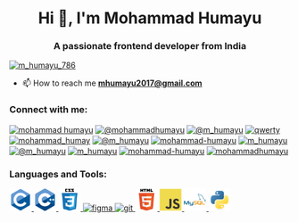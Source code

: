 <h1 align="center">Hi 👋, I'm Mohammad Humayu</h1>
<h3 align="center">A passionate frontend developer from India</h3>

<!-- Profile views count -->
<!-- <p align="left"> <img src="https://komarev.com/ghpvc/?username=mohammadhumayu&label=Profile%20views&color=0e75b6&style=flat" alt="mohammadhumayu" /> </p> -->



<p align="left"> <a href="https://twitter.com/m_humayu_786" target="blank"><img src="https://img.shields.io/twitter/follow/m_humayu_786?logo=twitter&style=for-the-badge" alt="m_humayu_786" /></a> </p>

- 📫 How to reach me **mhumayu2017@gmail.com**

<h3 align="left">Connect with me:</h3>
<p align="left">

<!-- codepen id -->
<!-- <a href="https://codepen.io/mohammad-humayu" target="blank"><img align="center" src="https://raw.githubusercontent.com/rahuldkjain/github-profile-readme-generator/master/src/images/icons/Social/codepen.svg" alt="@mohammad-humayu" height="30" width="40" /></a> -->

<!-- dev.to -->
<!-- <a href="https://dev.to/mohammad_humayu" target="blank"><img align="center" src="https://raw.githubusercontent.com/rahuldkjain/github-profile-readme-generator/master/src/images/icons/Social/devto.svg" alt="mohammad_humayu" height="30" width="40" /></a> -->

<!-- twitter -->
<!-- <a href="https://twitter.com/m_humayu_786" target="blank"><img align="center" src="https://raw.githubusercontent.com/rahuldkjain/github-profile-readme-generator/master/src/images/icons/Social/twitter.svg" alt="m_humayu_786" height="30" width="40" /></a> -->

<!-- linkedin -->
<!-- <a href="https://www.linkedin.com/in/mohammad-humayu/" target="blank"><img align="center" src="https://raw.githubusercontent.com/rahuldkjain/github-profile-readme-generator/master/src/images/icons/Social/linked-in-alt.svg" alt="https://www.linkedin.com/in/mohammad-humayu-299794252/" height="30" width="40" /></a> -->

<!-- stackoverflow -->
<!-- <a href="https://stackoverflow.com/users/25418200" target="blank"><img align="center" src="https://raw.githubusercontent.com/rahuldkjain/github-profile-readme-generator/master/src/images/icons/Social/stack-overflow.svg" alt="25418200" height="30" width="40" /></a> -->

<!-- codesandbox -->
<!-- <a href="https://codesandbox.com/m_humayu" target="blank"><img align="center" src="https://raw.githubusercontent.com/rahuldkjain/github-profile-readme-generator/master/src/images/icons/Social/codesandbox.svg" alt="m_humayu" height="30" width="40" /></a> -->

<!-- kaggle -->
<!-- <a href="https://kaggle.com/mohammadhumayu" target="blank"><img align="center" src="https://raw.githubusercontent.com/rahuldkjain/github-profile-readme-generator/master/src/images/icons/Social/kaggle.svg" alt="mohammadhumayu" height="30" width="40" /></a> -->

<!-- facebook -->
<!-- <a href="" target="blank"><img align="center" src="https://raw.githubusercontent.com/rahuldkjain/github-profile-readme-generator/master/src/images/icons/Social/facebook.svg" alt="qwerty" height="30" width="40" /></a> -->

<!-- instagram -->
<!-- <a href="https://instagram.com/m_humayu_786" target="blank"><img align="center" src="https://raw.githubusercontent.com/rahuldkjain/github-profile-readme-generator/master/src/images/icons/Social/instagram.svg" alt="m_humayu_786" height="30" width="40" /></a> -->

<!-- dribble -->
<!-- <a href="https://dribbble.com/mohammad-humayu" target="blank"><img align="center" src="https://raw.githubusercontent.com/rahuldkjain/github-profile-readme-generator/master/src/images/icons/Social/dribbble.svg" alt="mohammad-humayu" height="30" width="40" /></a> -->

<a href="https://www.behance.net/mohammad-humayu" target="blank"><img align="center" src="https://raw.githubusercontent.com/rahuldkjain/github-profile-readme-generator/master/src/images/icons/Social/behance.svg" alt="mohammad humayu" height="30" width="40" /></a>
<a href="https://hashnode.com/@mohammadhumayu" target="blank"><img align="center" src="https://raw.githubusercontent.com/rahuldkjain/github-profile-readme-generator/master/src/images/icons/Social/hashnode.svg" alt="@mohammadhumayu" height="30" width="40" /></a>
<a href="https://medium.com/@m_humayu" target="blank"><img align="center" src="https://raw.githubusercontent.com/rahuldkjain/github-profile-readme-generator/master/src/images/icons/Social/medium.svg" alt="@m_humayu" height="30" width="40" /></a>
<a href="https://www.youtube.com/c/qwerty" target="blank"><img align="center" src="https://raw.githubusercontent.com/rahuldkjain/github-profile-readme-generator/master/src/images/icons/Social/youtube.svg" alt="qwerty" height="30" width="40" /></a>
<a href="https://www.codechef.com/users/mohammad_humay" target="blank"><img align="center" src="https://cdn.jsdelivr.net/npm/simple-icons@3.1.0/icons/codechef.svg" alt="mohammad_humay" height="30" width="40" /></a>
<a href="https://www.hackerrank.com/@m_humayu" target="blank"><img align="center" src="https://raw.githubusercontent.com/rahuldkjain/github-profile-readme-generator/master/src/images/icons/Social/hackerrank.svg" alt="@m_humayu" height="30" width="40" /></a>
<a href="https://codeforces.com/profile/mohammad-humayu" target="blank"><img align="center" src="https://raw.githubusercontent.com/rahuldkjain/github-profile-readme-generator/master/src/images/icons/Social/codeforces.svg" alt="mohammad-humayu" height="30" width="40" /></a>
<a href="https://www.leetcode.com/m_humayu" target="blank"><img align="center" src="https://raw.githubusercontent.com/rahuldkjain/github-profile-readme-generator/master/src/images/icons/Social/leet-code.svg" alt="m_humayu" height="30" width="40" /></a>
<a href="https://www.hackerearth.com/@m_humayu" target="blank"><img align="center" src="https://raw.githubusercontent.com/rahuldkjain/github-profile-readme-generator/master/src/images/icons/Social/hackerearth.svg" alt="@m_humayu" height="30" width="40" /></a>
<a href="https://auth.geeksforgeeks.org/user/m_humayu" target="blank"><img align="center" src="https://raw.githubusercontent.com/rahuldkjain/github-profile-readme-generator/master/src/images/icons/Social/geeks-for-geeks.svg" alt="m_humayu" height="30" width="40" /></a>
<a href="https://www.topcoder.com/members/mohammad-humayu" target="blank"><img align="center" src="https://raw.githubusercontent.com/rahuldkjain/github-profile-readme-generator/master/src/images/icons/Social/topcoder.svg" alt="mohammad-humayu" height="30" width="40" /></a>
<a href="https://discord.gg/mohammadhumayu" target="blank"><img align="center" src="https://raw.githubusercontent.com/rahuldkjain/github-profile-readme-generator/master/src/images/icons/Social/discord.svg" alt="mohammadhumayu" height="30" width="40" /></a>
</p>

<h3 align="left">Languages and Tools:</h3>
<p align="left"> <a href="https://www.cprogramming.com/" target="_blank" rel="noreferrer"> <img src="https://raw.githubusercontent.com/devicons/devicon/master/icons/c/c-original.svg" alt="c" width="40" height="40"/> </a> <a href="https://www.w3schools.com/cpp/" target="_blank" rel="noreferrer"> <img src="https://raw.githubusercontent.com/devicons/devicon/master/icons/cplusplus/cplusplus-original.svg" alt="cplusplus" width="40" height="40"/> </a> <a href="https://www.w3schools.com/css/" target="_blank" rel="noreferrer"> <img src="https://raw.githubusercontent.com/devicons/devicon/master/icons/css3/css3-original-wordmark.svg" alt="css3" width="40" height="40"/> </a> <a href="https://www.figma.com/" target="_blank" rel="noreferrer"> <img src="https://www.vectorlogo.zone/logos/figma/figma-icon.svg" alt="figma" width="40" height="40"/> </a> <a href="https://git-scm.com/" target="_blank" rel="noreferrer"> <img src="https://www.vectorlogo.zone/logos/git-scm/git-scm-icon.svg" alt="git" width="40" height="40"/> </a> <a href="https://www.w3.org/html/" target="_blank" rel="noreferrer"> <img src="https://raw.githubusercontent.com/devicons/devicon/master/icons/html5/html5-original-wordmark.svg" alt="html5" width="40" height="40"/> </a> <a href="https://developer.mozilla.org/en-US/docs/Web/JavaScript" target="_blank" rel="noreferrer"> <img src="https://raw.githubusercontent.com/devicons/devicon/master/icons/javascript/javascript-original.svg" alt="javascript" width="40" height="40"/> </a> <a href="https://www.mysql.com/" target="_blank" rel="noreferrer"> <img src="https://raw.githubusercontent.com/devicons/devicon/master/icons/mysql/mysql-original-wordmark.svg" alt="mysql" width="40" height="40"/> </a> <a href="https://www.python.org" target="_blank" rel="noreferrer"> <img src="https://raw.githubusercontent.com/devicons/devicon/master/icons/python/python-original.svg" alt="python" width="40" height="40"/> </a> </p>


<!-- gtihub trophies -->
<!-- <p align="left"> <a href="https://github.com/ryo-ma/github-profile-trophy"><img src="https://github-profile-trophy.vercel.app/?username=mohammadhumayu" alt="mohammadhumayu" /></a> </p> -->


<!-- most used languages -->
<!-- <p><img align="left" src="https://github-readme-stats.vercel.app/api/top-langs?username=mohammadhumayu&show_icons=true&locale=en&layout=compact" alt="mohammadhumayu" /></p> -->

<!-- github stats -->
<!-- <p>&nbsp;<img align="center" src="https://github-readme-stats.vercel.app/api?username=mohammadhumayu&show_icons=true&locale=en" alt="mohammadhumayu" /></p> -->

<!-- github streaks -->
<!-- <p><img align="center" src="https://github-readme-streak-stats.herokuapp.com/?user=mohammadhumayu&" alt="mohammadhumayu" /></p> -->
